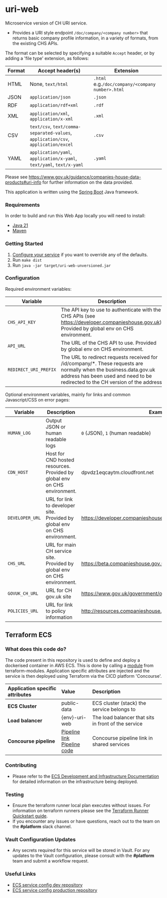 

# uri-web
Microservice version of CH URI service.

- Provides a URI style endpoint `/doc/company/<company number>` that returns basic company profile information, in a variety of formats, from the existing CHS APIs.   

The format can be selected by specifying a suitable `Accept` header, or by adding a 'file type' extension, as follows:

Format    |   Accept header(s)   |  Extension
----------|----------------------|-------------
HTML|None, `text/html`|`.html` e.g.`/doc/company/<company number>.html`
JSON|`application/json`|`.json`
RDF|`application/rdf+xml`|`.rdf`
XML|`application/xml`, `application/x-xml`|`.xml`
CSV|`text/csv`, `text/comma-separated-values`, `application/csv`, `application/excel`|`.csv`
YAML|`application/yaml`, `application/x-yaml`, `text/yaml`, `text/x-yaml`|`.yaml`

Please see https://www.gov.uk/guidance/companies-house-data-products#uri-info for further information on the data provided.

This application is written using the [Spring Boot](http://projects.spring.io/spring-boot/) Java framework.

### Requirements
In order to build and run this Web App locally you will need to install:

- [Java 21](http://www.oracle.com/technetwork/java/javase/downloads/jdk8-downloads-2133151.html)
- [Maven](https://maven.apache.org/download.cgi)

### Getting Started

1. [Configure your service](#configuration) if you want to override any of the defaults.
1. Run `make dist`
1. Run `java -jar target/uri-web-unversioned.jar`


### Configuration
Required environment variables:

Variable | Description|Example| Default
-|-|-|-
`CHS_API_KEY` |The API key to use to authenticate with the CHS APIs (see https://developer.companieshouse.gov.uk). Provided by global env on CHS environment.|`7aPeBkeorUFphM_6PKrMuI-uB9r-3Z92bBe1iTT0`|N/A
`API_URL`|The URL of the CHS API to use. Provided by global env on CHS environment.|https://api.companieshouse.gov.uk|N/A
`REDIRECT_URI_PREFIX`|The URL to redirect requests received for /id/company/*. These requests are normally when the business.data.gov.uk address has been used and need to be redirected to the CH version of the address|http://data-staging.companieshouse.gov.uk/doc/company|N/A

Optional environment variables, mainly for links and common Javascript/CSS on error pages:

Variable|Description|Example|Default
-|-|-|-
`HUMAN_LOG`        |Output JSON or human readable logs|`0` (JSON), `1` (human readable)| `0`
`CDN_HOST`|Host for CND hosted resources. Provided by global env on CHS environment.|dpvdz1eqcaytm.cloudfront.net|N/A
`DEVELOPER_URL`|URL for link to developer site. Provided by global env on CHS environment.|https://developer.companieshouse.gov.uk| N/A
`CHS_URL`|URL for main CH service site. Provided by global env on CHS environment.|https://beta.companieshouse.gov.uk|N/A
`GOVUK_CH_URL`|URL for CH gov.uk site|https://www.gov.uk/government/organisations/companies-house|N/A
`POLICIES_URL`|URL for link to policy information|http://resources.companieshouse.gov.uk/serviceInformation.shtml|N/A

## Terraform ECS

### What does this code do?

The code present in this repository is used to define and deploy a dockerised container in AWS ECS.
This is done by calling a [module](https://github.com/companieshouse/terraform-modules/tree/main/aws/ecs) from terraform-modules. Application specific attributes are injected and the service is then deployed using Terraform via the CICD platform 'Concourse'.


Application specific attributes | Value                                | Description
:---------|:-----------------------------------------------------------------------------|:-----------
**ECS Cluster**        |public-data                                      | ECS cluster (stack) the service belongs to
**Load balancer**      |{env}-uri-web                                            | The load balancer that sits in front of the service
**Concourse pipeline**     |[Pipeline link](https://ci-platform.companieshouse.gov.uk/teams/team-development/pipelines/uri-web) <br> [Pipeline code](https://github.com/companieshouse/ci-pipelines/blob/master/pipelines/ssplatform/team-development/uri-web)                               | Concourse pipeline link in shared services


### Contributing
- Please refer to the [ECS Development and Infrastructure Documentation](https://companieshouse.atlassian.net/wiki/spaces/DEVOPS/pages/4390649858/Copy+of+ECS+Development+and+Infrastructure+Documentation+Updated) for detailed information on the infrastructure being deployed.

### Testing
- Ensure the terraform runner local plan executes without issues. For information on terraform runners please see the [Terraform Runner Quickstart guide](https://companieshouse.atlassian.net/wiki/spaces/DEVOPS/pages/1694236886/Terraform+Runner+Quickstart).
- If you encounter any issues or have questions, reach out to the team on the **#platform** slack channel.

### Vault Configuration Updates
- Any secrets required for this service will be stored in Vault. For any updates to the Vault configuration, please consult with the **#platform** team and submit a workflow request.

### Useful Links
- [ECS service config dev repository](https://github.com/companieshouse/ecs-service-configs-dev)
- [ECS service config production repository](https://github.com/companieshouse/ecs-service-configs-production)
